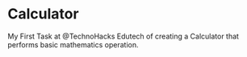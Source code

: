 # Calculator
My First Task at @TechnoHacks Edutech of creating a Calculator that performs basic mathematics operation.
